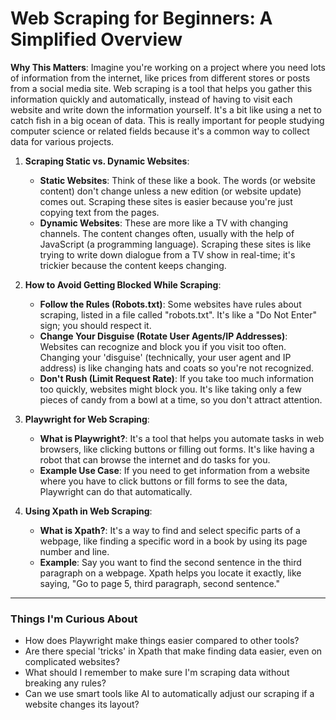 # Web Scraping for Beginners: A Simplified Overview

**Why This Matters**: Imagine you're working on a project where you need lots of information from the internet, like prices from different stores or posts from a social media site. Web scraping is a tool that helps you gather this information quickly and automatically, instead of having to visit each website and write down the information yourself. It's a bit like using a net to catch fish in a big ocean of data. This is really important for people studying computer science or related fields because it's a common way to collect data for various projects.

1. **Scraping Static vs. Dynamic Websites**:
   - **Static Websites**: Think of these like a book. The words (or website content) don't change unless a new edition (or website update) comes out. Scraping these sites is easier because you're just copying text from the pages.
   - **Dynamic Websites**: These are more like a TV with changing channels. The content changes often, usually with the help of JavaScript (a programming language). Scraping these sites is like trying to write down dialogue from a TV show in real-time; it's trickier because the content keeps changing.

2. **How to Avoid Getting Blocked While Scraping**:
   - **Follow the Rules (Robots.txt)**: Some websites have rules about scraping, listed in a file called "robots.txt". It's like a "Do Not Enter" sign; you should respect it.
   - **Change Your Disguise (Rotate User Agents/IP Addresses)**: Websites can recognize and block you if you visit too often. Changing your 'disguise' (technically, your user agent and IP address) is like changing hats and coats so you're not recognized.
   - **Don't Rush (Limit Request Rate)**: If you take too much information too quickly, websites might block you. It's like taking only a few pieces of candy from a bowl at a time, so you don't attract attention.

3. **Playwright for Web Scraping**:
   - **What is Playwright?**: It's a tool that helps you automate tasks in web browsers, like clicking buttons or filling out forms. It's like having a robot that can browse the internet and do tasks for you.
   - **Example Use Case**: If you need to get information from a website where you have to click buttons or fill forms to see the data, Playwright can do that automatically.

4. **Using Xpath in Web Scraping**:
   - **What is Xpath?**: It's a way to find and select specific parts of a webpage, like finding a specific word in a book by using its page number and line.
   - **Example**: Say you want to find the second sentence in the third paragraph on a webpage. Xpath helps you locate it exactly, like saying, "Go to page 5, third paragraph, second sentence."

---

### Things I'm Curious About

- How does Playwright make things easier compared to other tools?
- Are there special 'tricks' in Xpath that make finding data easier, even on complicated websites?
- What should I remember to make sure I'm scraping data without breaking any rules?
- Can we use smart tools like AI to automatically adjust our scraping if a website changes its layout?

